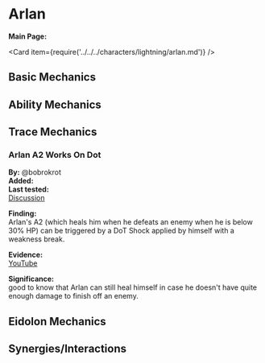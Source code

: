 # Arlan

**Main Page:**

<Card item={require('../../../characters/lightning/arlan.md')} />

## Basic Mechanics

## Ability Mechanics

## Trace Mechanics

### Arlan A2 Works On Dot

**By:** @bobrokrot  
**Added:** <Version date="2023-05-12" />  
**Last tested:** <VersionHl date="2023-05-09" />  
[Discussion](https://hsr-tickets.keqingmains.com/transcripts/arlan-a2-works-on-dot)

**Finding:**  
Arlan's A2 (which heals him when he defeats an enemy when he is below 30% HP) can be triggered by a DoT Shock applied by himself with a weakness break.  

**Evidence:**  
[YouTube](https://youtu.be/jB6HWcnW82M)  

**Significance:**  
good to know that Arlan can still heal himself in case he doesn't have quite enough damage to finish off an enemy.

## Eidolon Mechanics

## Synergies/Interactions
